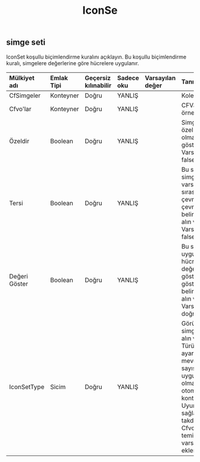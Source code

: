 ﻿---
title: IconSe
second_title: Aspose.Cells Cloud Documen
type: docs
url: /tr/specification/model/iconset/
description: "Aspose.Cells Bulut modeli spesifikasyonu: IconSet. Açma, oluşturma, düzenleme, bölme, birleştirme, karşılaştırma ve dönüştürme gibi özelliklerle Excel ve diğer elektronik tablo belgelerini zahmetsizce yönetin"
weight: 50
---
## **simge seti**

 IconSet koşullu biçimlendirme kuralını açıklayın. Bu koşullu biçimlendirme kuralı, simgelere değerlerine göre hücrelere uygulanır.

| Mülkiyet adı| Emlak Tipi| Geçersiz kılınabilir| Sadece oku| Varsayılan değer| Tanım|
|:- |:- |:- |:- |:- |:- |
| CfSimgeler| Konteyner| Doğru| YANLIŞ|| Koleksiyondan alın|
| Cfvo'lar| Konteyner| Doğru| YANLIŞ|| CFValueObjects örneğini alın.|
| Özeldir| Boolean| Doğru| YANLIŞ|| Simge kümesinin özel olup olmadığını gösterir. Varsayılan değer false'tur.|
| Tersi| Boolean| Doğru| YANLIŞ||Bu simge setindeki simgelerin varsayılan sırasının tersine çevrilip çevrilmeyeceğini belirten bayrağı alın veya ayarlayın. Varsayılan değer false'tur.|
| Değeri Göster| Boolean| Doğru| YANLIŞ|| Bu simge setinin uygulandığı hücrelerin değerlerinin gösterilip gösterilmeyeceğini belirten bayrağı alın veya ayarlayın. Varsayılan değer doğrudur.|
| IconSetType| Sicim| Doğru| YANLIŞ|| Görüntülenecek simge seti türünü alın veya ayarlayın. Türün ayarlanması, mevcut Cfvos sayısının yeni türe uygun olup olmadığını otomatik olarak kontrol edecektir. Uyum sağlanmadığı takdirde eski Cfvo'lar temizlenecek ve varsayılan Cfvo'lar eklenecektir.|

